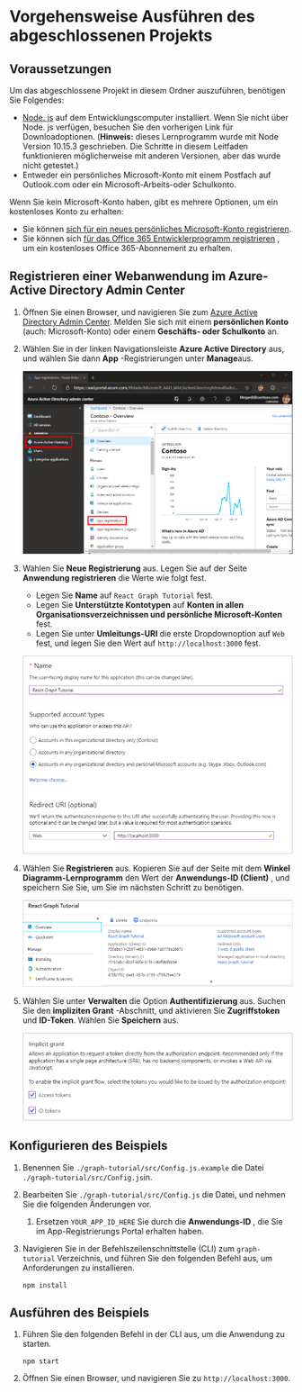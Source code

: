 # <a name="how-to-run-the-completed-project"></a>Vorgehensweise Ausführen des abgeschlossenen Projekts

## <a name="prerequisites"></a>Voraussetzungen

Um das abgeschlossene Projekt in diesem Ordner auszuführen, benötigen Sie Folgendes:

- [Node. js](https://nodejs.org) auf dem Entwicklungscomputer installiert. Wenn Sie nicht über Node. js verfügen, besuchen Sie den vorherigen Link für Downloadoptionen. (**Hinweis:** dieses Lernprogramm wurde mit Node Version 10.15.3 geschrieben. Die Schritte in diesem Leitfaden funktionieren möglicherweise mit anderen Versionen, aber das wurde nicht getestet.)
- Entweder ein persönliches Microsoft-Konto mit einem Postfach auf Outlook.com oder ein Microsoft-Arbeits-oder Schulkonto.

Wenn Sie kein Microsoft-Konto haben, gibt es mehrere Optionen, um ein kostenloses Konto zu erhalten:

- Sie können [sich für ein neues persönliches Microsoft-Konto registrieren](https://signup.live.com/signup?wa=wsignin1.0&rpsnv=12&ct=1454618383&rver=6.4.6456.0&wp=MBI_SSL_SHARED&wreply=https://mail.live.com/default.aspx&id=64855&cbcxt=mai&bk=1454618383&uiflavor=web&uaid=b213a65b4fdc484382b6622b3ecaa547&mkt=E-US&lc=1033&lic=1).
- Sie können sich [für das Office 365 Entwicklerprogramm registrieren](https://developer.microsoft.com/office/dev-program) , um ein kostenloses Office 365-Abonnement zu erhalten.

## <a name="register-a-web-application-with-the-azure-active-directory-admin-center"></a>Registrieren einer Webanwendung im Azure-Active Directory Admin Center

1. Öffnen Sie einen Browser, und navigieren Sie zum [Azure Active Directory Admin Center](https://aad.portal.azure.com). Melden Sie sich mit einem **persönlichen Konto** (auch: Microsoft-Konto) oder einem **Geschäfts- oder Schulkonto** an.

1. Wählen Sie in der linken Navigationsleiste **Azure Active Directory** aus, und wählen Sie dann **App** -Registrierungen unter **Manage**aus.

    ![Ein Screenshot der APP-Registrierungen ](/tutorial/images/aad-portal-app-registrations.png)

1. Wählen Sie **Neue Registrierung** aus. Legen Sie auf der Seite **Anwendung registrieren** die Werte wie folgt fest.

    - Legen Sie **Name** auf `React Graph Tutorial` fest.
    - Legen Sie **Unterstützte Kontotypen** auf **Konten in allen Organisationsverzeichnissen und persönliche Microsoft-Konten** fest.
    - Legen Sie unter **Umleitungs-URI** die erste Dropdownoption auf `Web` fest, und legen Sie den Wert auf `http://localhost:3000` fest.

    ![Screenshot der Seite "Anwendung registrieren"](/tutorial/images/aad-register-an-app.png)

1. Wählen Sie **Registrieren** aus. Kopieren Sie auf der Seite mit dem **Winkel Diagramm-Lernprogramm** den Wert der **Anwendungs-ID (Client)** , und speichern Sie Sie, um Sie im nächsten Schritt zu benötigen.

    ![Ein Screenshot der Anwendungs-ID der neuen App-Registrierung](/tutorial/images/aad-application-id.png)

1. Wählen Sie unter **Verwalten** die Option **Authentifizierung** aus. Suchen Sie den **impliziten Grant** -Abschnitt, und aktivieren Sie **Zugriffstoken** und **ID-Token**. Wählen Sie **Speichern** aus.

    ![Screenshot des impliziten Grant-Abschnitts](/tutorial/images/aad-implicit-grant.png)

## <a name="configure-the-sample"></a>Konfigurieren des Beispiels

1. Benennen Sie `./graph-tutorial/src/Config.js.example` die Datei `./graph-tutorial/src/Config.js`in.
1. Bearbeiten Sie `./graph-tutorial/src/Config.js` die Datei, und nehmen Sie die folgenden Änderungen vor.
    1. Ersetzen `YOUR_APP_ID_HERE` Sie durch die **Anwendungs-ID** , die Sie im App-Registrierungs Portal erhalten haben.
1. Navigieren Sie in der Befehlszeilenschnittstelle (CLI) zum `graph-tutorial` Verzeichnis, und führen Sie den folgenden Befehl aus, um Anforderungen zu installieren.

    ```Shell
    npm install
    ```

## <a name="run-the-sample"></a>Ausführen des Beispiels

1. Führen Sie den folgenden Befehl in der CLI aus, um die Anwendung zu starten.

    ```Shell
    npm start
    ```

1. Öffnen Sie einen Browser, und navigieren Sie zu `http://localhost:3000`.